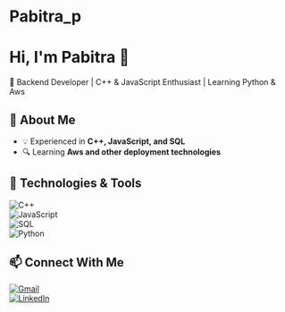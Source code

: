 # Pabitra_p

# Hi, I'm Pabitra 👋  
🔹 Backend Developer | C++ & JavaScript Enthusiast | Learning Python & Aws

## 🚀 About Me   
- 💡 Experienced in **C++, JavaScript, and SQL**  
- 🔍 Learning **Aws and other deployment technologies**  

## 🔧 Technologies & Tools  
![C++](https://img.shields.io/badge/-C++-00599C?logo=c%2B%2B&logoColor=white&style=for-the-badge)  
![JavaScript](https://img.shields.io/badge/-JavaScript-F7DF1E?logo=javascript&logoColor=black&style=for-the-badge)  
![SQL](https://img.shields.io/badge/-SQL-4479A1?logo=MySQL&logoColor=white&style=for-the-badge)  
![Python](https://img.shields.io/badge/-Python-3776AB?logo=python&logoColor=white&style=for-the-badge)  

## 📫 Connect With Me  
[![Gmail](https://img.shields.io/badge/Gmail-D14836?logo=gmail&logoColor=white&style=for-the-badge)](mailto:pabitrakumarpanda134@gmail.com)  
[![LinkedIn](https://img.shields.io/badge/LinkedIn-0077B5?logo=linkedin&logoColor=white&style=for-the-badge)](http://linkedin.com/in/pabitra-kumar-panda-4a3a7b213)  
